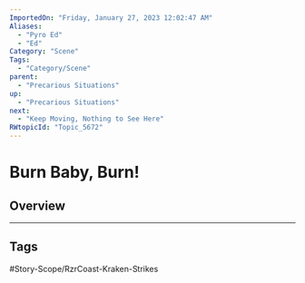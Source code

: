 ```yaml
---
ImportedOn: "Friday, January 27, 2023 12:02:47 AM"
Aliases:
  - "Pyro Ed"
  - "Ed"
Category: "Scene"
Tags:
  - "Category/Scene"
parent:
  - "Precarious Situations"
up:
  - "Precarious Situations"
next:
  - "Keep Moving, Nothing to See Here"
RWtopicId: "Topic_5672"
---
```

# Burn Baby, Burn!
## Overview

---
## Tags
#Story-Scope/RzrCoast-Kraken-Strikes

